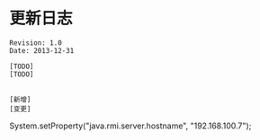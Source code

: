 ﻿更新日志
===================================
    Revision: 1.0
    Date: 2013-12-31

    [TODO] 
    [TODO] 


    [新增] 
    [变更] 


System.setProperty("java.rmi.server.hostname", "192.168.100.7");
